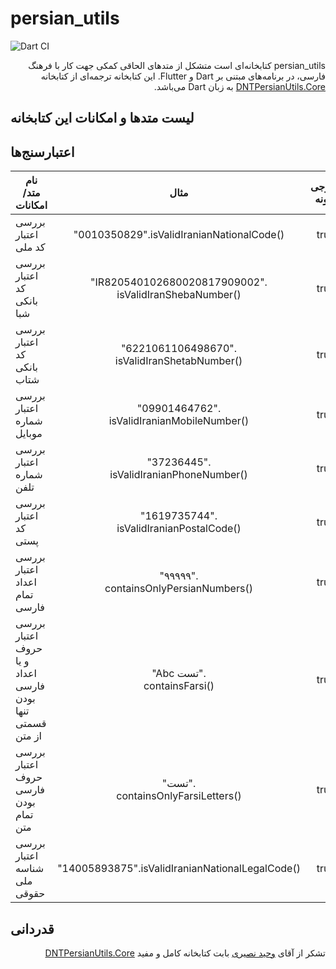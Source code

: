 # persian_utils

![Dart CI](https://github.com/Majid110/persian_utils/workflows/Dart%20CI/badge.svg)

<div dir="rtl">
  
persian_utils کتابخانه‌ای است متشکل از متدهای الحاقی کمکی جهت کار با فرهنگ فارسی، در برنامه‌های مبتنی بر Dart و Flutter.
این کتابخانه ترجمه‌ای از کتابخانه [DNTPersianUtils.Core](https://github.com/VahidN/DNTPersianUtils.Core) به زبان Dart می‌باشد.

</div>

لیست متدها و امکانات این کتابخانه
-----------------

اعتبارسنج‌ها
-----------------


|نام متد/امکانات|مثال|خروجی نمونه|
| -------| :------: | :------: |
| بررسی اعتبار کد ملی | "0010350829".isValidIranianNationalCode() | true |
| بررسی اعتبار کد بانکی شبا | "IR820540102680020817909002".<br>isValidIranShebaNumber() | true |
| بررسی اعتبار کد بانکی شتاب | "6221061106498670".<br>isValidIranShetabNumber() | true |
| بررسی اعتبار شماره موبایل | "09901464762".<br>isValidIranianMobileNumber() | true |
| بررسی اعتبار شماره تلفن | "37236445".<br>isValidIranianPhoneNumber() | true |
| بررسی اعتبار کد پستی | "1619735744".<br>isValidIranianPostalCode() | true |
| بررسی اعتبار اعداد تمام فارسی | "۹۹۹۹۹".<br>containsOnlyPersianNumbers() | true |
| بررسی اعتبار حروف و يا اعداد فارسی بودن تنها قسمتی از متن | "Abc تست".<br>containsFarsi() | true |
| بررسی اعتبار حروف فارسی بودن تمام متن | "تست".<br>containsOnlyFarsiLetters() | true |
| بررسی اعتبار شناسه ملی حقوقی | "14005893875".isValidIranianNationalLegalCode() | true |


قدردانی
-----------------

<div dir="rtl">

تشکر از آقای
 [وحید نصیری](https://github.com/VahidN)
  بابت کتابخانه کامل و مفید 
  [DNTPersianUtils.Core](https://github.com/VahidN/DNTPersianUtils.Core)
  
</div>
